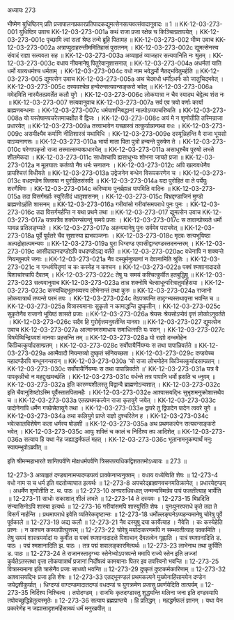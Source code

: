अध्यायः 273

भीष्मेण युधिष्ठिरम् प्रति प्रजापालनप्रकारप्रतिपादकद्युमत्सेनसत्यवत्संवादानुवादः ॥ 1 ॥
KK-12-03-273-001	युधिष्ठिर उवाच 
KK-12-03-273-001a	कथं राजा प्रजा रक्षेन्न च किञ्चित्प्रतापयेत् ।
KK-12-03-273-001c	पृच्छामि त्वां सतां श्रेष्ठ तन्मे ब्रूहि पितामह ॥
KK-12-03-273-002	भीष्म उवाच 
KK-12-03-273-002a	अत्राप्युदाहरन्तीममितिहासं पुरातनम् ।
KK-12-03-273-002c	द्युमत्सेनस्य संवादं राज्ञा सत्यवता सह ॥
KK-12-03-273-003a	अव्याहृतं व्याजहार सत्यवानिति नः श्रुतम् ।
KK-12-03-273-003c	वधाय नीयमानेषु पितुरेवानुशासनात् ॥
KK-12-03-273-004a	अधर्मतां याति धर्मो यात्यधर्मश्च धर्मताम् ।
KK-12-03-273-004c	वधो नाम भवेद्धर्मो नैतद्भवितुमर्हति ॥
KK-12-03-273-005	द्युमत्सेन उवाच 
KK-12-03-273-005a	अथ चेदवधो धर्मोऽधर्मः को जातुचिद्भवेत् ।
KK-12-03-273-005c	दस्यवश्चेन्न हन्येरन्सत्यवन्सङ्करो भवेत् ॥
KK-12-03-273-006a	ममेदमिति नास्यैतत्प्रवर्तेत कलौ युगे ।
KK-12-03-273-006c	लोकयात्रा न चैव स्यादथ चेद्वेत्थ शंस नः ॥
KK-12-03-273-007	सत्यवानुवाच 
KK-12-03-273-007a	सर्व एव त्रयो वर्णाः कार्या ब्राह्मणबन्धनाः ।
KK-12-03-273-007c	धर्मपाशनिबद्धानां नाल्पोऽप्यपचरिष्यति ॥
KK-12-03-273-008a	यो यस्तेषामपचरेत्तमाचक्षीत वै द्विजः ।
KK-12-03-273-008c	अयं मे न शृणोतीति तस्मिन्राजा प्रधारयेत् ॥
KK-12-03-273-009a	तत्त्वाभावेन यच्छास्त्रं तत्कुर्यान्नान्यथा वधः ।
KK-12-03-273-009c	असमीक्ष्यैव कर्माणि नीतिशास्त्रं यथाविधि ।
KK-12-03-273-009e	दस्यून्निहन्ति वै राजा भूयसो वाऽप्यनागसः ॥
KK-12-03-273-010a	भार्या माता पिता पुत्रो हन्यन्ते पुरुषेण ते ।
KK-12-03-273-010c	परेणापकृतो राजा तस्मात्सम्यक्प्रधारयेत् ॥
KK-12-03-273-011a	असाधुश्चैव पुरुषो लभते शीलमेकदा ।
KK-12-03-273-011c	साधोश्चापि ह्यसाधुभ्यः शोभना जायते प्रजा ॥
KK-12-03-273-012a	न मूलघातः कर्तव्यो नैष धर्मः सनातनः ।
KK-12-03-273-012c	अपि खल्ववधेनैव प्रायश्चित्तं विधीयते ॥
KK-12-03-273-013a	उद्वेजनेन बन्धेन विरूपकरणेन च ।
KK-12-03-273-013c	वधदण्डेन क्लिश्या न पुरोहितसंसदि ॥
KK-12-03-273-014a	यदा पुरोहितं वा ते पर्येयुः शरणैषिणः ।
KK-12-03-273-014c	करिष्यामः पुनर्ब्रह्मन्न पापमिति वादिनः ॥
KK-12-03-273-015a	तदा विसर्गमर्हाः स्युरितीदं धातृशासनम् ।
KK-12-03-273-015c	विभ्रद्दण्डाजिनं मुण्डो ब्राह्मणोऽर्हति शासनम् ॥
KK-12-03-273-016a	गरीयांसो गरीयांसमपराधे पुनः पुनः ।
KK-12-03-273-016c	तदा विसर्गमर्हन्ति न यथा प्रथमे तथा ॥
KK-12-03-273-017	द्युमत्सेन उवाच 
KK-12-03-273-017a	यत्रयत्रैव शक्येरन्संयन्तुं समये प्रजाः ।
KK-12-03-273-017c	स तावान्प्रोच्यते धर्मो यावन्न प्रतिलङ्घ्यते ।
KK-12-03-273-017e	अहन्यमानेषु पुनः सर्वमेव पराभवेत् ॥
KK-12-03-273-018a	पूर्वे पूर्वतरे चैव सुशास्या ह्यभवञ्जनाः ।
KK-12-03-273-018c	मृदवः सत्यभूयिष्ठा अल्पद्रोहाल्पमन्यवः ॥
KK-12-03-273-019a	पुरा धिग्दण्ड एवासीद्वाग्दण्डस्तदनन्तरम् ।
KK-12-03-273-019c	आसीदादानदण्डोऽपि वधदण्डोऽद्य वर्तते ॥
KK-12-03-273-020ac	वधेनापि न शक्यन्ते नियन्तुमपरे जनाः ॥
KK-12-03-273-021a	नैव दस्युर्मनुष्याणां न देवानामिति श्रुतिः ।
KK-12-03-273-021c	न गन्धर्वपितॄणां च कः कस्येह न कश्चन ॥
KK-12-03-273-022a	पक्वं श्मशानादादत्ते पिशाचांश्चापि दैवतम् ।
KK-12-03-273-022c	तेषु यः समयं कश्चित्कुर्वीत हतबुद्धिषु ॥
KK-12-03-273-023	सत्यवानुवाच 
KK-12-03-273-023a	तान्न शक्नोषि चेत्साधून्परित्रातुमहिंसया ।
KK-12-03-273-023c	कस्यचिद्भूतभव्यस्य लोभेनान्तं तथा कुरु ॥
KK-12-03-273-024a	राजानो लोकयात्रार्थं तप्यन्ते परमं तपः ।
KK-12-03-273-024c	तेऽपत्रपन्ति तादृग्भ्यस्तथावृत्ता भवन्ति च ॥
KK-12-03-273-025a	वित्रास्यमानाः सुकृतो न कामाद्धन्ति दुष्कृतीन् ।
KK-12-03-273-025c	सुकृतेनैव राजानो भूयिष्ठं शासते प्रजाः ॥
KK-12-03-273-026a	श्रेयसः श्रेयसोऽप्येवं वृत्तं लोकोऽनुवर्तते ।
KK-12-03-273-026c	सदैव हि गुरोर्वृत्तमनुवर्तन्ति मानवाः ॥
KK-12-03-273-027	द्युमत्सेन उवाच 
KK-12-03-273-027a	आत्मानमसमाधाय समाधित्सति यः परान् ।
KK-12-03-273-027c	विषयेष्विन्द्रियवशं मानवाः प्रहसन्ति तम् ॥
KK-12-03-273-028a	यो राज्ञो दम्भमोहेन किञ्चित्कुर्यादसाम्प्रतम् ।
KK-12-03-273-028c	सर्वोपायैर्नियम्यः स तथा पापान्निवर्तते ॥
KK-12-03-273-029a	आत्मैवादौ नियन्तव्यो दुष्कृतं संनियच्छता ।
KK-12-03-273-029c	दण्डयेच्च महादण्डैरपि बन्धूननन्तरान् ॥
KK-12-03-273-030a	'यो राजा लोभमोहेन किञ्चित्कुर्यादसाम्प्रतम् ।
KK-12-03-273-030c	सर्वोपायैर्नियम्यः स तथा पापान्निवर्तते ॥'
KK-12-03-273-031a	यत्र वै पापकृन्नीचो न महद्दुःखमर्च्छति ।
KK-12-03-273-031c	वर्धन्ते तत्र पापानि धर्मो ह्रसति च ध्नुवम् ॥
KK-12-03-273-032a	इति कारुण्यशीलस्तु विद्वान्वै ब्राह्मणोऽन्वशात् ।
KK-12-03-273-032c	इति चैवानुशिष्टोऽस्मि पूर्वैस्तातपितामहैः ।
KK-12-03-273-032e	आश्वासयद्भिः सुभृशमनुक्रोशात्तथैव च ॥
KK-12-03-273-033a	एतत्प्रथमकल्पेन राजा कृतयुगे जयेत् ।
KK-12-03-273-033c	पादोनेनापि धर्मेण गच्छेत्त्रेतायुगे तथा ।
KK-12-03-273-033e	द्वापरे तु द्विपादेन पादेन त्ववरे युगे ॥
KK-12-03-273-034a	तथा कलियुगे प्राप्ते राज्ञो दुश्चरितेन ह ।
KK-12-03-273-034c	भवेत्कालविशेषेण कला धर्मस्य षोडशी ॥
KK-12-03-273-035a	अथ प्रथमकल्पेन सत्यवन्सङ्करो भवेत् ।
KK-12-03-273-035c	आयुः शक्तिं च कालं च निर्दिश्य तप आदिशेत् ॥
KK-12-03-273-036a	सत्याय हि यथा नेह जह्याद्धर्मफलं महत् ।
KK-12-03-273-036c	भूतानामनुकम्पार्थं मनुः स्वायम्भुवोऽब्रवीत् ॥ 

इति श्रीमन्महाभारते शान्तिपर्वणि मोक्षधर्मपर्वणि त्रिसप्तत्यधिकद्विशततमोऽध्यायः ॥ 273 ॥

12-273-3 अव्याहृतं दण्ड्यानामप्यदण्ड्यत्वं प्राक्केनाप्यनुक्तम् । वधाय वध्येष्विति शेषः ॥ 12-273-4 वधो नाम स च धर्म इति वदतोव्याघात इत्यर्थः ॥ 12-273-8 अपचरेद्ब्राह्मणवचनमतिक्रामेत् । प्रधारयेद्दण्डम् । अधर्मेण शृणोतीति ट. थ. पाठः ॥ 12-273-10 अनपराधिवधात् जन्मन्यस्मिन्नेव पापं फलतीत्याह भार्येति ॥ 12-273-11 साधोः सकाशात् शीलं लभते ॥ 12-273-14 ते दस्यवः ॥ 12-273-15 बिभ्रदिति संन्यासिनोऽपि शास्या इत्यर्थः ॥ 12-273-16 गरीयांसमपि शास्युरिति शेषः । पुनःपुनरपराधे कृते तदा ते विसर्गं नार्हन्ति । प्रथमापराधे इवेति व्यतिरेकदृष्टान्तः ॥ 12-273-18 धर्मोल्लङ्घनेऽप्यहन्यमानेषु चोरेषु पूर्वे पूर्वकाले ॥ 12-273-19 अद्य कलौ ॥ 12-273-21 नैव दस्युषु दया कार्येत्याह । नैवेति । कः कस्येहेति प्रश्नः । न कश्चन कस्यापीत्युत्तरम् ॥ 12-273-22 चोरेषु मर्यादाकरणमपि न सम्भवतीत्याह पक्कमिति । तेषु समयं शास्त्रमर्यादां यः कुर्वीत स पक्वं श्मशानादादत्ते पिशाचान् दैवतत्वेन गृह्णाति । पात्रं श्मशानादिति ड. पाठः । पद्मं श्मशानादिति झ. पाठः । तत्र पद्मं शवालङ्कारमित्यर्थः ॥ 12-273-23 लाभेनाथ तथा कुर्विति ड. पाठः ॥ 12-273-24 ते राजानस्तादृग्भ्यः स्तेनेभ्योऽपत्रपन्ते ममापि राज्ये स्तेन इति लज्जां कुर्वतेऽतस्तथा वृत्ता लोकयात्रार्थं प्रजानां निर्दोषत्वं कामयानाः पितर इव तपस्विनो भवन्ति ॥ 12-273-25 वित्रास्यमाना इति त्रासेनैव प्रजाः साध्व्यो भवन्ति ॥ 12-273-29 दुष्कृतं दुष्टकर्मकारिणाम् ॥ 12-273-32 आश्वासयद्भिः प्रजा इति शेषः ॥ 12-273-33 एतद्भूमण्डलं प्रथमकल्पने मुख्येनाहिंसामयेन दण्डेन जयेद्वशीकुर्यात् । धिग्दण्डं वाग्दण्डमादातदण्डं वधदण्डं च युगक्रमेण प्रजासु प्रवर्णयेदिति तात्पर्यम् ॥ 12-273-35 निर्दिश्य निश्चित्य । तपोदण्डम् । राजभिः कृतदण्डास्तु शुद्ध्यन्ति मलिना जना इति दण्डस्यापि तपोवच्छुद्धिहेतुत्वस्मृतेः ॥ 12-273-36 सत्याय ब्रह्मप्राप्तये । हि प्रतिद्धम् । महद्धर्मफलं ज्ञानम् । यथा येन प्रकारेणेह न जह्यात्तादृशमहिंसाख्यं धर्मं मनुरब्रवीत् ॥
